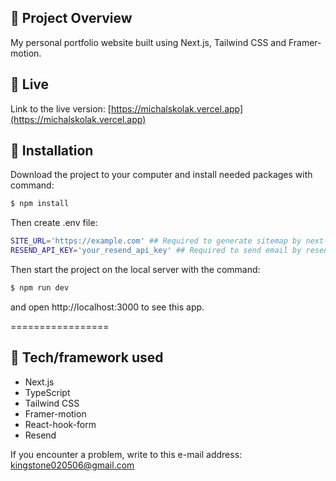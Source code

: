 ## 🎉 Project Overview
My personal portfolio website built using Next.js, Tailwind CSS and Framer-motion.

## 📍 Live 

Link to the live version: [https://michalskolak.vercel.app](https://michalskolak.vercel.app)

## 💾 Installation 
Download the project to your computer and install needed packages with command:

```bash
$ npm install
```
Then create .env file:
```bash
SITE_URL='https://example.com' ## Required to generate sitemap by next-sitemap 
RESEND_API_KEY='your_resend_api_key' ## Required to send email by resend
```

Then start the project on the local server with the command:

```bash
$ npm run dev
```

and open http://localhost:3000 to see this app.

=================

## 🔧 Tech/framework used 
- Next.js
- TypeScript
- Tailwind CSS
- Framer-motion
- React-hook-form
- Resend

If you encounter a problem, write to this e-mail address: [kingstone020506@gmail.com](mailto:kingstone020506@gmail.com)
